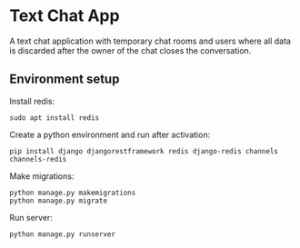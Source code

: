 Text Chat App
=============

A text chat application with temporary chat rooms and users where all data is discarded after the owner of the chat closes the conversation.

Environment setup
-----------------

Install redis:
```
sudo apt install redis
```

Create a python environment and run after activation:

```
pip install django djangorestframework redis django-redis channels channels-redis
```

Make migrations:
```
python manage.py makemigrations
python manage.py migrate
```

Run server:
```
python manage.py runserver
```